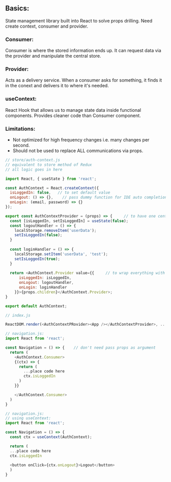 ## Basics:
State management library built into React to solve props drilling. Need create context, consumer and provider.

### Consumer: 
Consumer is where the stored information ends up. It can request data via the provider and manipulate the central store.

### Provider:
Acts as a delivery service. When a consumer asks for something, it finds it in the conext and delivers it to where it's needed. 

### useContext:
React Hook that allows us to manage state data inside functional components. Provides cleaner code than Consumer component.

### Limitations:
- Not optimized for high frequency changes i.e. many changes per second.
- Should not be used to replace ALL communications via props.


```javascript
// store/auth-context.js
// equivalent to store method of Redux
// all logic goes in here

import React, { useState } from 'react'; 

const AuthContext = React.createContext({
  isLoggedIn: false,   // to set default value
  onLogout: () => {},    // pass dummy function for IDE auto completion
  onLogin: (email, password) => {}
});

export const AuthContextProvider = (props) => {     // to have one central place for state management
  const [isLoggedIn, setIsLoggedIn] = useState(false);
  const logoutHandler = () => {
    localStorage.removeItem('userData');
    setIsLoggedIn(false);
  }
  
  const loginHandler = () => {
    localStorage.setItem('userData', 'test');
    setIsLoggedIn(true);
  }
  
  return <AuthContext.Provider value={{     // to wrap everything with AuthContext as it is needed everywhere 
      isLoggedIn: isLoggedIn,
      onLogout: logoutHandler,
      onLogin: loginHandler
    }}>{props.children}</AuthContext.Provider>;
}

export default AuthContext; 
```

```javascript
// index.js

ReactDOM.render(<AuthContextPRovider><App /></AuthContextProvider>, ...)

```

```javascript
// navigation.js:
import React from 'react';

const Navigation = () => {    // don't need pass props as argument
  return (
    <AuthContext.Consumer> 
    {(ctx) => {
      return (
        ...place code here
        ctx.isLoggedIn
      )
    }}

    </AuthContext.Consumer> 
  )
}
```

```javascript
// navigation.js:
// using useContext:
import React from 'react';

const Navigation = () => {
  const ctx = useContext(AuthContext);

  return (
  ...place code here
  ctx.isLoggedIn
  
  <button onClick={ctx.onLogout}>Logout</button>
  )
}

```
